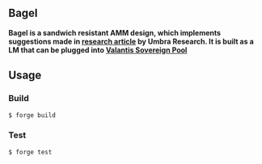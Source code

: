 ## Bagel

**Bagel is a sandwich resistant AMM design, which implements suggestions made in [research article](https://www.umbraresearch.xyz/writings/sandwich-resistant-amm) by Umbra Research. It is built as a LM that can be plugged into [Valantis Sovereign Pool](https://docs.valantis.xyz/sovereign-pool-subpages)**

## Usage

### Build

```shell
$ forge build
```

### Test

```shell
$ forge test
```